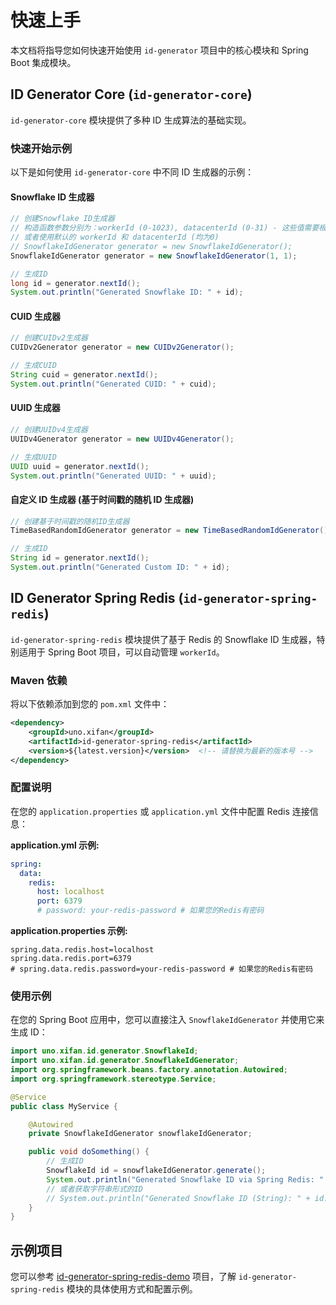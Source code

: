 # 快速上手

本文档将指导您如何快速开始使用 `id-generator` 项目中的核心模块和 Spring Boot 集成模块。

## ID Generator Core (`id-generator-core`)

`id-generator-core` 模块提供了多种 ID 生成算法的基础实现。

### 快速开始示例

以下是如何使用 `id-generator-core` 中不同 ID 生成器的示例：

#### Snowflake ID 生成器

```java
// 创建Snowflake ID生成器
// 构造函数参数分别为：workerId (0-1023), datacenterId (0-31) - 这些值需要根据您的分布式环境进行规划
// 或者使用默认的 workerId 和 datacenterId (均为0)
// SnowflakeIdGenerator generator = new SnowflakeIdGenerator();
SnowflakeIdGenerator generator = new SnowflakeIdGenerator(1, 1);

// 生成ID
long id = generator.nextId();
System.out.println("Generated Snowflake ID: " + id);
```

#### CUID 生成器

```java
// 创建CUIDv2生成器
CUIDv2Generator generator = new CUIDv2Generator();

// 生成CUID
String cuid = generator.nextId();
System.out.println("Generated CUID: " + cuid);
```

#### UUID 生成器

```java
// 创建UUIDv4生成器
UUIDv4Generator generator = new UUIDv4Generator();

// 生成UUID
UUID uuid = generator.nextId();
System.out.println("Generated UUID: " + uuid);
```

#### 自定义 ID 生成器 (基于时间戳的随机 ID 生成器)

```java
// 创建基于时间戳的随机ID生成器
TimeBasedRandomIdGenerator generator = new TimeBasedRandomIdGenerator();

// 生成ID
String id = generator.nextId();
System.out.println("Generated Custom ID: " + id);
```

## ID Generator Spring Redis (`id-generator-spring-redis`)

`id-generator-spring-redis` 模块提供了基于 Redis 的 Snowflake ID 生成器，特别适用于 Spring Boot 项目，可以自动管理 `workerId`。

### Maven 依赖

将以下依赖添加到您的 `pom.xml` 文件中：

```xml
<dependency>
    <groupId>uno.xifan</groupId>
    <artifactId>id-generator-spring-redis</artifactId>
    <version>${latest.version}</version>  <!-- 请替换为最新的版本号 -->
</dependency>
```

### 配置说明

在您的 `application.properties` 或 `application.yml` 文件中配置 Redis 连接信息：

**application.yml 示例:**

```yaml
spring:
  data:
    redis:
      host: localhost
      port: 6379
      # password: your-redis-password # 如果您的Redis有密码
```

**application.properties 示例:**

```properties
spring.data.redis.host=localhost
spring.data.redis.port=6379
# spring.data.redis.password=your-redis-password # 如果您的Redis有密码
```

### 使用示例

在您的 Spring Boot 应用中，您可以直接注入 `SnowflakeIdGenerator` 并使用它来生成 ID：

```java
import uno.xifan.id.generator.SnowflakeId;
import uno.xifan.id.generator.SnowflakeIdGenerator;
import org.springframework.beans.factory.annotation.Autowired;
import org.springframework.stereotype.Service;

@Service
public class MyService {

    @Autowired
    private SnowflakeIdGenerator snowflakeIdGenerator;

    public void doSomething() {
        // 生成ID
        SnowflakeId id = snowflakeIdGenerator.generate();
        System.out.println("Generated Snowflake ID via Spring Redis: " + id.asLong());
        // 或者获取字符串形式的ID
        // System.out.println("Generated Snowflake ID (String): " + id.asString());
    }
}
```

## 示例项目

您可以参考 [id-generator-spring-redis-demo](../id-generator-spring-redis-demo) 项目，了解 `id-generator-spring-redis` 模块的具体使用方式和配置示例。
